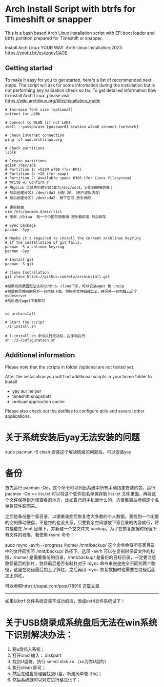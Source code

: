 # Arch Install Script with btrfs for Timeshift or snapper

This is a bash based Arch Linux installation script with EFI boot loader and btrfs partition prepared for Timeshift or snapper.

Install Arch Linux YOUR WAY. Arch Linux Installation 2023
https://youtu.be/uskzgcyGAOE

## Getting started

To make it easy for you to get started, here's a list of recommended next steps. 
The script will ask for some information during the installation but is not performing any validation check so far.
To get detailed information how to install Arch Linux, please visit https://wiki.archlinux.org/title/installation_guide


```
# Increase font size (optional)
setfont ter-p20b

# Connect to WLAN (if not LAN)
iwctl --passphrase [password] station wlan0 connect [network]

# Check internet connection
ping -c4 www.archlinux.org

# Check partitions
lsblk

# Create partitions
gdisk /dev/sda
# Partition 1: +512M ef00 (for EFI)
# Partition 3: +2G (for swap)
# Partition 2: Available space 8300 (for Linux filesystem)
# Write w, Confirm Y
# 用gdisk 工具先创建分区1即为/dev/sda1，分配500MB容量；
# 然后创建分区3 /dev/sda3 分配 2G （用户虚拟内存）
# 最后创建分区2 /dev/sda2  剩下空间 放系统的

# 更新镜像
vim /etc/pacman.d/mirrlist
# 搜索 /China  找一个中国的镜像源 放到最前面 然后保存

# Sync package
pacman -Syy

# Maybe it's required to install the current archlinux keyring
# if the installation of git fails.
pacman -S archlinux-keyring
pacman -Syy

# Install git
pacman -S git

# Clone Installation 
git clone https://github.com/wtz/archinstall.git

#如果网络原因无法访问github，clone下来，可以安装wget 和 unzip
#然后在局域网的另外一台电脑下载，将相关文件搞成zip，在另外一台电脑上起个nodeserver
#然后通过wget下载即可


cd archinstall

# Start the script
./1-install.sh

# 1-install.sh 命令执行成功后，在手动执行： 
sh ./2-configuration.sh 

```

## Additional information

Please note that the scripts in folder /optional are not tested yet.

After the installation you will find additional scripts in your home folder to install

- yay aur helper
- timeshift snapshots
- preload application cache

Please also check out the dotfiles to configure qtile and several other applications.


# 关于系统安装后yay无法安装的问题
sudo pacman -S clash 
安装这个解决网络的问题后，可以安装yay


# 备份
首先运行 pacman -Qe，这个命令可以列出系统中所有手动指定安装的包，运行 pacman -Qe >> list.txt 可以将这个软件包名单保存到 list.txt 文件里面，再将这个文件保存到方便查看的地方，比如自己的手机里什么的，方便重装后参照这个名单将软件装回来。

之后是备份整个家目录，以便重装完后恢复绝大多数的个人数据。我找到一个闲置的空的移动硬盘，不是空的也没关系，只要剩余空间够放下家目录的内容就行，将其挂载在 /mnt 目录下，并新建一个空文件夹 backup。为了在恢复数据时保留所有文件的权限，我使用 rsync 命令：

sudo rsync -avrh --progress /home/ /mnt/backup/
这个命令会将所有家目录中的文件同步至 /mnt/backup/ 路径下。选项 -avrh 可以在复制时保留文件的权限，/home/ 是需要备份的目录，/mnt/backup/ 是备份的目标目录，一定要注意路径最后的斜杠，路径最后是否有斜杠对于 rsync 命令来说是完全不同的两个路径，这里在路径最后加上了斜杠，之后再用 rsync 恢复数据时也需要在路径后面加上斜杠。

可以参照https://sspai.com/post/78916 这篇文章


-------
如果以btrf 文件系统安装不成功的话，改成ext4文件系统试下！


# 关于USB烧录成系统盘后无法在win系统下识别解决办法： 
1. 将u盘插入系统；
2. 打开cmd 输入： diskpart
3. 找到U盘符，执行 select disk xx （xx为你U盘的）
4. 执行clean 即可；
5. 然后在磁盘管理器找到U盘，新建简单卷 即可；
6. 然后系统就可以对它进行格式化了；



